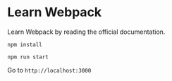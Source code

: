 # Learn Webpack

Learn Webpack by reading the official documentation.

`npm install`

`npm run start`

Go to `http://localhost:3000`